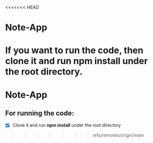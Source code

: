 <<<<<<< HEAD
# Note-App

If you want to run the code, then clone it and run npm install under the root directory.
=======
# Note-App

## For running the code:

- [x] Clone it and run **npm install** under the root directory
>>>>>>> refs/remotes/origin/main
